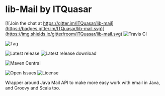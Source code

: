 lib-Mail by ITQuasar
====================

[![Join the chat at https://gitter.im/ITQuasar/lib-mail](https://badges.gitter.im/ITQuasar/lib-mail.svg)](https://img.shields.io/gitter/room/ITQuasar/lib-mail.svg)
![Travis CI](https://img.shields.io/travis/ITQuasar/lib-mail.svg)

![Tag](https://img.shields.io/github/tag/ITQuasar/lib-mail.svg)

![Latest release](https://img.shields.io/github/release/ITQuasar/lib-mail.svg)
![Latest release download](https://img.shields.io/github/downloads/ITQuasar/lib-mail/latest/total.svg)

![Maven Central](https://img.shields.io/maven-central/v/com.itquasar.multiverse/lib-mail.svg)

![Open Issues](https://img.shields.io/github/issues/ITQuasar/lib-mail.svg)
![License](https://img.shields.io/github/license/ITQuasar/lib-mail.svg)


Wrapper around Java Mail API to make more easy work with email in Java, and Groovy and Scala too.
